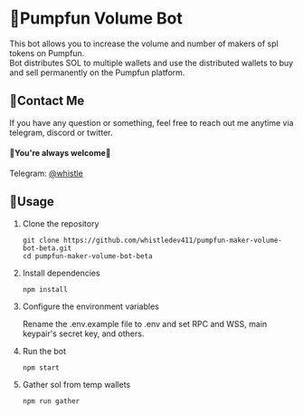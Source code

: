 # 🤖Pumpfun Volume Bot

This bot allows you to increase the volume and number of makers of spl tokens on Pumpfun.
<br />
Bot distributes SOL to multiple wallets and use the distributed wallets to buy and sell permanently on the Pumpfun platform.

## 💬Contact Me

If you have any question or something, feel free to reach out me anytime via telegram, discord or twitter.
<br>
#### 🌹You're always welcome🌹

Telegram: [@whistle](https://t.me/devbeast5775) <br>


## 👀Usage
1. Clone the repository

    ```
    git clone https://github.com/whistledev411/pumpfun-maker-volume-bot-beta.git
    cd pumpfun-maker-volume-bot-beta
    ```
2. Install dependencies

    ```
    npm install
    ```
3. Configure the environment variables

    Rename the .env.example file to .env and set RPC and WSS, main keypair's secret key, and others.

4. Run the bot

    ```
    npm start
    ```
5. Gather sol from temp wallets
   
    ```
    npm run gather
    ```
